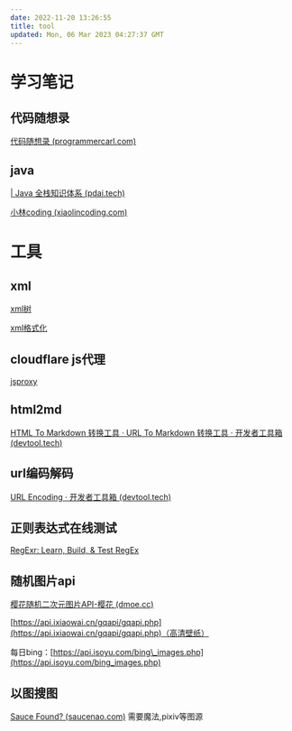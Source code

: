 ```yaml
---
date: 2022-11-20 13:26:55
title: tool
updated: Mon, 06 Mar 2023 04:27:37 GMT
---
```

# 学习笔记

## 代码随想录

[代码随想录 (programmercarl.com)](https://www.programmercarl.com/)

## java

[| Java 全栈知识体系 (pdai.tech)](https://pdai.tech/)

[小林coding (xiaolincoding.com)](https://xiaolincoding.com/)

# 工具

## xml

[xml树](https://bfotool.com/zh/xml-viewer)

[xml格式化](https://c.runoob.com/front-end/710/)

## cloudflare js代理

[jsproxy](https://g.junezate.ml)

## html2md

[HTML To Markdown 转换工具 · URL To Markdown 转换工具 · 开发者工具箱 (devtool.tech)](https://devtool.tech/html-md)

## url编码解码

[URL Encoding · 开发者工具箱 (devtool.tech)](https://devtool.tech/url-encode)

## 正则表达式在线测试

[RegExr: Learn, Build, & Test RegEx](https://regexr.com/)

## 随机图片api

[樱花随机二次元图片API-樱花 (dmoe.cc)](https://www.dmoe.cc/)

[https://api.ixiaowai.cn/gqapi/gqapi.php](https://api.ixiaowai.cn/gqapi/gqapi.php)（高清壁纸）

每日bing：[https://api.isoyu.com/bing\_images.php](https://api.isoyu.com/bing_images.php)

## 以图搜图

[Sauce Found? (saucenao.com)](https://saucenao.com/search.php)  需要魔法,pixiv等图源
